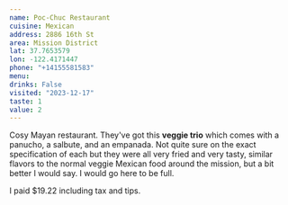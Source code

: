 ```yaml
---
name: Poc-Chuc Restaurant
cuisine: Mexican
address: 2886 16th St
area: Mission District
lat: 37.7653579
lon: -122.4171447
phone: "+14155581583"
menu: 
drinks: False
visited: "2023-12-17"
taste: 1
value: 2
---
```


Cosy Mayan restaurant. They've got this **veggie trio** which comes with a panucho, a salbute, and an empanada. Not quite sure on the exact specification of each but they were all very fried and very tasty, similar flavors to the normal veggie Mexican food around the mission, but a bit better I would say. I would go here to be full.

I paid $19.22 including tax and tips.
